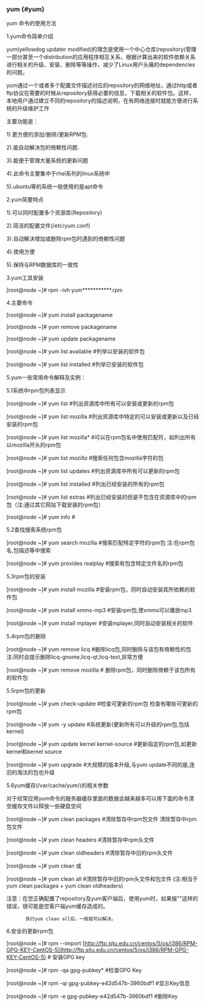 ### yum {#yum}

yum 命令的使用方法

1.yum命令简单介绍

yum(yellowdog updater modified)的理念是使用一个中心仓库(repository)管理一部分甚至一个distribution的应用程序相互关系，根据计算出来的软件依赖关系进行相关的升级、安装、删除等等操作，减少了Linux用户头痛的dependencies的问题。

yum通过一个或者多个配置文件描述对应的repository的网络地址，通过http或者ftp协议在需要的时候从repository获得必要的信息，下载相关的软件包。这样，本地用户通过建立不同的repository的描述说明，在有网络连接时就能方便进行系统的升级维护工作

主要功能是：

1).更方便的添加/删除/更新RPM包.

2).能自动解决包的倚赖性问题.

3).能便于管理大量系统的更新问题

4).此命令主要集中于rhel系列的linux系统中

5).ubuntu等的系统一般使用的是apt命令

2.yum简要特点

1).可以同时配置多个资源库(Repository)

2).简洁的配置文件(/etc/yum.conf)

3).自动解决增加或删除rpm包时遇到的倚赖性问题

4).使用方便

5).保持与RPM数据库的一致性

3.yum工具安装

[root@node ~]# rpm -ivh yum***********.rpm

4.主要命令

[root@node ~]# yum install packagename

[root@node ~]# yum remove  packagename

[root@node ~]# yum update   packagename

[root@node ~]# yum list available     #列举以安装的软件包

[root@node ~]# yum list installed      #列举已安装的软件包

5.yum一些常用命令解释及实例：

5.1系统中rpm包列表显示

[root@node ~]# yum list                     #列出资源库中所有可以安装或更新的rpm包

[root@node ~]# yum list mozilla        #列出资源库中特定的可以安装或更新以及已经安装的rpm包

[root@node ~]# yum list mozilla*       #可以在rpm包名中使用匹配符，如列出所有以mozilla开头的rpm包

[root@node ~]# yum list *mozilla*    #搜索任何包含mozilla字符的包

[root@node ~]# yum list updates      #列出资源库中所有可以更新的rpm包

[root@node ~]# yum list installed      #列出已经安装的所有的rpm包

[root@node ~]# yum list extras          #列出已经安装的但是不包含在资源库中的rpm包（注:通过其它网站下载安装的rpm包）

[root@node ~]# yum info       #

5.2查找搜索系统rpm包

[root@node ~]# yum search mozilla         #搜索匹配特定字符的rpm包  注:在rpm包名,包描述等中搜索

[root@node ~]# yum provides realplay     #搜索有包含特定文件名的rpm包

5.3rpm包的安装

[root@node ~]# yum install mozilla          #安装rpm包，同时自动安装其所依赖的软件包            

[root@node ~]# yum install xmms-mp3   #安装rpm包,使xmms可以播放mp3                                                    

[root@node ~]# yum install mplayer         #安装mplayer,同时自动安装相关的软件

5.4rpm包的删除

[root@node ~]# yum remove licq           #删除licq包,同时删除与该包有倚赖性的包   注:同时会提示删除licq-gnome,licq-qt,licq-text,非常方便

[root@node ~]# yum remove mozilla     # 删除rpm包，同时删除倚赖于该包所有的软件包

5.5rpm包的更新

[root@node ~]# yum check-update     #检查可更新的rpm包   检查有哪些可更新的rpm包

[root@node ~]# yum -y update             #系统更新(更新所有可以升级的rpm包,包括kernel)

[root@node ~]# yum update kernel kernel-source  #更新指定的rpm包,如更新kernel和kernel source  

[root@node ~]# yum upgrade                                    #大规模的版本升级,与yum update不同的是,连旧的淘汰的包也升级

5.6yum缓存(/var/cache/yum/)的相关参数

对于经常应用yum命令的服务器缓存里面的数据会越来越多可以用下面的命令清空缓存文件以释放一些硬盘空间

[root@node ~]# yum clean packages              #清除暂存中rpm包文件  清除暂存中rpm包文件

[root@node ~]# yum clean headers                 #清除暂存中rpm头文件

[root@node ~]# yum clean oldheaders            #清除暂存中旧的rpm头文件

[root@node ~]# yum clean      或

[root@node ~]# yum clean all   #清除暂存中旧的rpm头文件和包文件  (注:相当于yum clean packages + yum clean oldheaders)

注意：在您正确配置了repository及yum客户端后，使用yum时，如果报&quot;&quot;这样的错误，很可能是您客户端yum缓存造成的。

           执行yum clean all后，一般就可以解决。

6.安全的更新rpm包

[root@node ~]# rpm --import [http://ftp.sjtu.edu.cn/centos/5/os/i386/RPM-GPG-KEY-CentOS-5](http://ftp.sjtu.edu.cn/centos/5/os/i386/RPM-GPG-KEY-CentOS-5)        # 安装GPG key

[root@node ~]# rpm -qa gpg-pubkey*                                     #检查GPG Key

[root@node ~]# rpm -qi gpg-pubkey-e42d547b-3960bdf1   #显示Key信息

[root@node ~]# rpm -e gpg-pubkey-e42d547b-3960bdf1    #删除Key